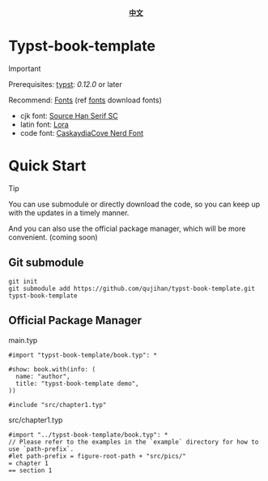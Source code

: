 <div align="center">
<strong>
<samp>

[中文](./README_zh.md)

</samp>
</strong>
</div>

# Typst-book-template
> [!IMPORTANT]
> Prerequisites:
> [typst](https://github.com/typst/typst): *0.12.0* or later
> 
> Recommend:
> [Fonts](./fonts.json) (ref [fonts](https://github.com/qujihan/fonts) download fonts)
>   - cjk font: [Source Han Serif SC](https://github.com/adobe-fonts/source-han-serif)
>   - latin font: [Lora](https://github.com/cyrealtype/Lora-Cyrillic)
>   - code font: [CaskaydiaCove Nerd Font](https://github.com/ryanoasis/nerd-fonts/releases/download/v3.2.1/CascadiaCode.zip)


# Quick Start
> [!Tip]
>  You can use submodule or directly download the code, so you can keep up with the updates in a timely manner.
> 
>  And you can also use the official package manager, which will be more convenient. (coming soon)

## Git submodule
```shell
git init
git submodule add https://github.com/qujihan/typst-book-template.git typst-book-template
```


## Official Package Manager
main.typ
```typ
#import "typst-book-template/book.typ": *

#show: book.with(info: (
  name: "author",
  title: "typst-book-template demo",
))

#include "src/chapter1.typ"
```

src/chapter1.typ
```typ
#import "../typst-book-template/book.typ": *
// Please refer to the examples in the `example` directory for how to use `path-prefix`.
#let path-prefix = figure-root-path + "src/pics/"
= chapter 1
== section 1
```

